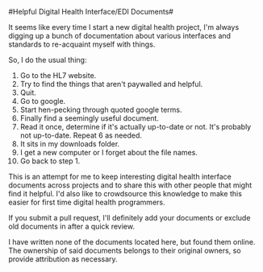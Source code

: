 #Helpful Digital Health Interface/EDI Documents#

It seems like every time I start a new digital health project, I'm always digging up a bunch of documentation about various interfaces and standards to re-acquaint myself with things.

So, I do the usual thing:

1. Go to the HL7 website.
2. Try to find the things that aren't paywalled and helpful.
3. Quit.
4. Go to google.
5. Start hen-pecking through quoted google terms.
6. Finally find a seemingly useful document.
7. Read it once, determine if it's actually up-to-date or not. It's probably not up-to-date. Repeat 6 as needed.
8. It sits in my downloads folder.
9. I get a new computer or I forget about the file names.
10. Go back to step 1.

This is an attempt for me to keep interesting digital health interface documents across projects and to share this with other people that might find it helpful. I'd also like to crowdsource this knowledge to make this easier for first time digital health programmers.

If you submit a pull request, I'll definitely add your documents or exclude old documents in after a quick review.

I have written none of the documents located here, but found them online. The ownership of said documents belongs to their original owners, so provide attribution as necessary.
